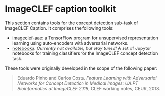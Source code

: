 # ImageCLEF caption toolkit

This section contains tools for the concept detection sub-task of ImageCLEF Caption. It comprises the following tools:

- [imageclef-aae](imageclef-aae): a TensorFlow program for unsupervised representation learning using auto-encoders with adversarial networks.
- [notebooks](notebooks): _Currently not available, but stay tuned!_ A set of Jupyter notebooks for training classifiers for the ImageCLEF concept detection task.

These tools were originally developed in the scope of the following paper:

> Eduardo Pinho and Carlos Costa. _Feature Learning with Adversarial Networks for Concept Detection in Medical Images: UA.PT Bioinformatics at ImageCLEF 2018_, CLEF working notes, CEUR, 2018.
